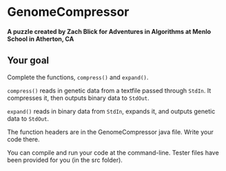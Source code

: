 # GenomeCompressor
#### A puzzle created by Zach Blick for Adventures in Algorithms at Menlo School in Atherton, CA

## Your goal
Complete the functions, `compress()` and `expand()`.

`compress()` reads in genetic data from a textfile passed through `StdIn`. It compresses it, then outputs binary data to `StdOut`.

`expand()` reads in binary data from `StdIn`, expands it, and outputs genetic data to `StdOut`.

The function headers are in the GenomeCompressor java file. Write your code there.

You can compile and run your code at the command-line. Tester files have been provided for you (in the src folder).